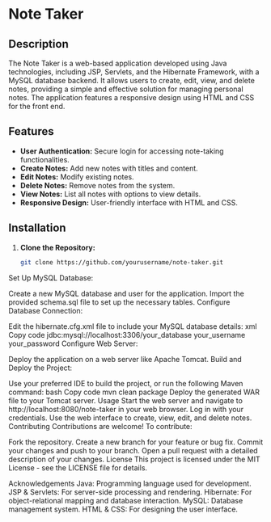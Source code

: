 # Note Taker

## Description

The Note Taker is a web-based application developed using Java technologies, including JSP, Servlets, and the Hibernate Framework, with a MySQL database backend. It allows users to create, edit, view, and delete notes, providing a simple and effective solution for managing personal notes. The application features a responsive design using HTML and CSS for the front end.

## Features

- **User Authentication:** Secure login for accessing note-taking functionalities.
- **Create Notes:** Add new notes with titles and content.
- **Edit Notes:** Modify existing notes.
- **Delete Notes:** Remove notes from the system.
- **View Notes:** List all notes with options to view details.
- **Responsive Design:** User-friendly interface with HTML and CSS.

## Installation

1. **Clone the Repository:**
   ```bash
   git clone https://github.com/yourusername/note-taker.git
Set Up MySQL Database:

Create a new MySQL database and user for the application.
Import the provided schema.sql file to set up the necessary tables.
Configure Database Connection:

Edit the hibernate.cfg.xml file to include your MySQL database details:
xml
Copy code
<property name="hibernate.connection.url">jdbc:mysql://localhost:3306/your_database</property>
<property name="hibernate.connection.username">your_username</property>
<property name="hibernate.connection.password">your_password</property>
Configure Web Server:

Deploy the application on a web server like Apache Tomcat.
Build and Deploy the Project:

Use your preferred IDE to build the project, or run the following Maven command:
bash
Copy code
mvn clean package
Deploy the generated WAR file to your Tomcat server.
Usage
Start the web server and navigate to http://localhost:8080/note-taker in your web browser.
Log in with your credentials.
Use the web interface to create, view, edit, and delete notes.
Contributing
Contributions are welcome! To contribute:

Fork the repository.
Create a new branch for your feature or bug fix.
Commit your changes and push to your branch.
Open a pull request with a detailed description of your changes.
License
This project is licensed under the MIT License - see the LICENSE file for details.

Acknowledgements
Java: Programming language used for development.
JSP & Servlets: For server-side processing and rendering.
Hibernate: For object-relational mapping and database interaction.
MySQL: Database management system.
HTML & CSS: For designing the user interface.
